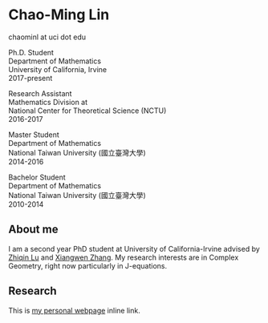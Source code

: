 # Chao-Ming Lin


chaominl at uci dot edu

Ph.D. Student  
Department of Mathematics  
University of California, Irvine   
2017-present


Research Assistant  
Mathematics Division at  
National Center for Theoretical Science (NCTU)  
2016-2017  

Master Student  
Department of Mathematics  
National Taiwan University (國立臺灣大學)  
2014-2016  

Bachelor Student  
Department of Mathematics  
National Taiwan University (國立臺灣大學)  
2010-2014



## About me
I am a second year PhD student at University of California-Irvine advised by [Zhiqin Lu](https://www.math.uci.edu/~zlu/) and [Xiangwen Zhang](https://www.math.uci.edu/~xiangwen/). My research interests are in Complex Geometry, right now particularly in J-equations.

## Research
This is [my personal webpage](https://chaominl.github.io) inline link.
